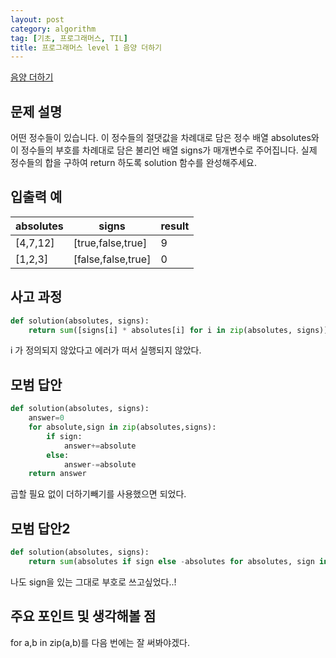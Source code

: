 ```yaml
---
layout: post
category: algorithm
tag: [기초, 프로그래머스, TIL]
title: 프로그래머스 level 1 음양 더하기
---
```


[음양 더하기](https://programmers.co.kr/learn/courses/30/lessons/76501) 

## 문제 설명

어떤 정수들이 있습니다. 이 정수들의 절댓값을 차례대로 담은 정수 배열 absolutes와 이 정수들의 부호를 차례대로 담은 불리언 배열 signs가 매개변수로 주어집니다. 실제 정수들의 합을 구하여 return 하도록 solution 함수를 완성해주세요.

## 입출력 예

<table>
  <thead>
    <tr>
      <th>absolutes</th>
      <th>signs</th>
      <th>result</th>
    </tr>
  </thead>
  <tbody>
    <tr>
      <td>[4,7,12]</td>
      <td>[true,false,true]</td>
      <td>9</td>
    </tr>
    <tr>
      <td>[1,2,3]</td>
      <td>[false,false,true]</td>
      <td>0</td>
    </tr>
  </tbody>
</table>

## 사고 과정

```python
def solution(absolutes, signs):
    return sum([signs[i] * absolutes[i] for i in zip(absolutes, signs)])
```
i 가 정의되지 않았다고 에러가 떠서 실행되지 않았다.

## 모범 답안

```python
def solution(absolutes, signs):
    answer=0
    for absolute,sign in zip(absolutes,signs):
        if sign:
            answer+=absolute
        else:
            answer-=absolute
    return answer
```
곱할 필요 없이 더하기빼기를 사용했으면 되었다.
## 모범 답안2

```python
def solution(absolutes, signs):
    return sum(absolutes if sign else -absolutes for absolutes, sign in zip(absolutes, signs))
```
나도 sign을 있는 그대로 부호로 쓰고싶었다..!

## 주요 포인트 및 생각해볼 점   

  for a,b in zip(a,b)를 다음 번에는 잘 써봐야겠다.
